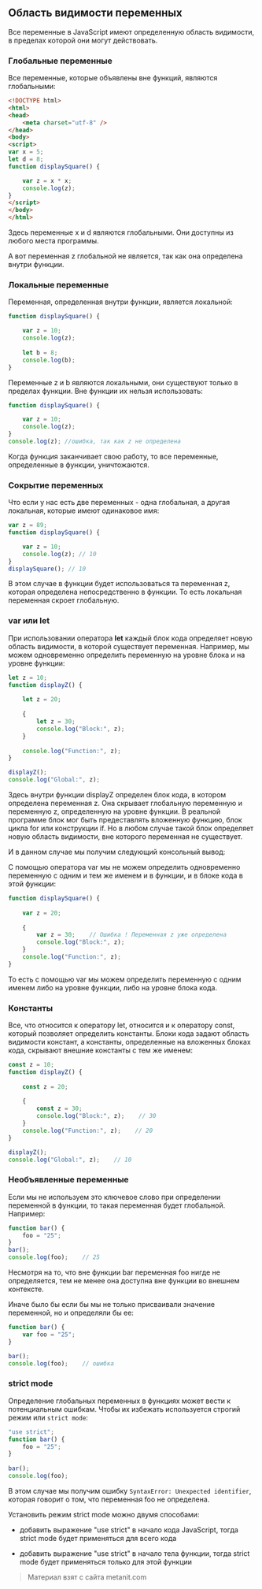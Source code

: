 ## Область видимости переменных

Все переменные в JavaScript имеют определенную область видимости, в пределах которой они могут действовать.

### Глобальные переменные

Все переменные, которые объявлены вне функций, являются глобальными:

```html
<!DOCTYPE html>
<html>
<head>
    <meta charset="utf-8" />
</head>
<body>
<script>
var x = 5;
let d = 8;
function displaySquare() {

    var z = x * x;
    console.log(z);
}
</script>
</body>
</html>
```

Здесь переменные x и d являются глобальными. Они доступны из любого места программы.

А вот переменная z глобальной не является, так как она определена внутри функции.

### Локальные переменные

Переменная, определенная внутри функции, является локальной:

```js
function displaySquare() {

    var z = 10;
    console.log(z);
    
    let b = 8;
    console.log(b);
}
```

Переменные z и b являются локальными, они существуют только в пределах функции. Вне функции их нельзя использовать:

```js
function displaySquare() {

    var z = 10;
    console.log(z);
}
console.log(z); //ошибка, так как z не определена
```

Когда функция заканчивает свою работу, то все переменные, определенные в функции, уничтожаются.

### Сокрытие переменных

Что если у нас есть две переменных - одна глобальная, а другая локальная, которые имеют одинаковое имя:

```js
var z = 89;
function displaySquare() {

    var z = 10;
    console.log(z); // 10
}
displaySquare(); // 10
```

В этом случае в функции будет использоваться та переменная z, которая определена непосредственно в функции. То есть локальная переменная скроет глобальную.

### var или let

При использовании оператора **let** каждый блок кода определяет новую область видимости, в которой существует переменная. Например, мы можем одновременно определить переменную на уровне блока и на уровне функции:

```js
let z = 10;
function displayZ() {
 
    let z = 20;
    
    {
        let z = 30;
        console.log("Block:", z);
    }
    
    console.log("Function:", z);
}

displayZ();
console.log("Global:", z);
```

Здесь внутри функции displayZ определен блок кода, в котором определена переменная z. Она скрывает глобальную переменную и переменную z, определенную на уровне функции. В реальной программе блок мог быть предеставлять вложенную функцию, блок цикла for или конструкции if. Но в любом случае такой блок определяет новую область видимости, вне которого переменная не существует.

И в данном случае мы получим следующий консольный вывод:

С помощью оператора var мы не можем определить одновременно переменную с одним и тем же именем и в функции, и в блоке кода в этой функции:

```js
function displaySquare() {
 
    var z = 20;
    
    {
        var z = 30;    // Ошибка ! Переменная z уже определена
        console.log("Block:", z);
    }
    console.log("Function:", z);
}
```

То есть с помощью var мы можем определить переменную с одним именем либо на уровне функции, либо на уровне блока кода.

### Константы

Все, что относится к оператору let, относится и к оператору const, который позволяет определить константы. Блоки кода задают область видимости констант, а константы, определенные на вложенных блоках кода, скрывают внешние константы с тем же именем:

```js
const z = 10;
function displayZ() {
 
    const z = 20;
    
    {
        const z = 30;
        console.log("Block:", z);    // 30
    }
    console.log("Function:", z);    // 20
}

displayZ();
console.log("Global:", z);    // 10
```

### Необъявленные переменные

Если мы не используем это ключевое слово при определении переменной в функции, то такая переменная будет глобальной. Например:

```js
function bar() {
    foo = "25";
}
bar();
console.log(foo);    // 25
```

Несмотря на то, что вне функции bar переменная foo нигде не определяется, тем не менее она доступна вне функции во внешнем контексте.

Иначе было бы если бы мы не только присваивали значение переменной, но и определяли бы ее:

```js
function bar() {
    var foo = "25";
}

bar();
console.log(foo);    // ошибка
```

### strict mode

Определение глобальных переменных в функциях может вести к потенциальным ошибкам. Чтобы их избежать используется строгий режим или `strict mode`:

```js
"use strict";
function bar() {
    foo = "25";
}
 
bar();
console.log(foo);
```

В этом случае мы получим ошибку `SyntaxError: Unexpected identifier`, которая говорит о том, что переменная foo не определена.

Установить режим strict mode можно двумя способами:

- добавить выражение "use strict" в начало кода JavaScript, тогда strict mode будет применяться для всего кода

- добавить выражение "use strict" в начало тела функции, тогда strict mode будет применяться только для этой функции


> Материал взят с сайта metanit.com
